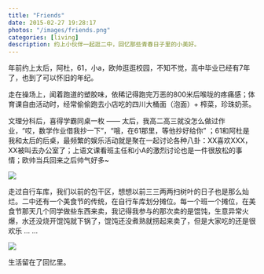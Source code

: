 ```yaml
---
title: "Friends"
date: 2015-02-27 19:28:17
photos: "/images/friends.png"
categories: [living]
description: 约上小伙伴一起逛二中，回忆那些青春日子里的小美好。
---
```


年前约上太后，阿杜，61，小a，欧帅逛逛校园，不知不觉，高中毕业已经有7年了，也到了可以怀旧的年纪。

走在操场上，闻着跑道的塑胶味，依稀记得跑完万恶的800米后喉咙的疼痛感；体育课自由活动时，经常偷偷跑去小店吃的四川大桶面（泡面）+ 榨菜，珍珠奶茶。

文理分科后，喜得学霸同桌一枚 —— 太后，我高二高三就没怎么做过作业，“哎，数学作业借我抄一下”，“哦，在61那里，等他抄好给你” ；61和阿杜是我和太后的后桌，最频繁的娱乐活动就是聚在一起讨论各种八卦：XX喜欢XXX，XX被叫去办公室了；上语文课看班主任和小A的激烈讨论也是一件很放松的事情；欧帅当兵回来之后帅气好多~

<img src="/images/friends_02.png"/>

走过自行车库，我们以前的包干区，想想以前三三两两扫树叶的日子也是那么灿烂。二中还有一个美食节的传统，在自行车库划分摊位。每一个班一个摊位，在美食节那天几个同学做些东西来卖，我记得我参与的那次卖的是馄饨，生意异常火爆，水还没烧开馄饨就下锅了，馄饨还没煮熟就捞起来卖了，但是大家吃的还是很欢乐 ... ...

<img src="/images/friends_03.jpg"/>

生活留在了回忆里。
